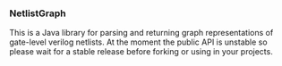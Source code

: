 ### NetlistGraph

This is a Java library for parsing and returning graph representations of
gate-level verilog netlists. At the moment the public API is unstable so
please wait for a stable release before forking or using in your projects.
